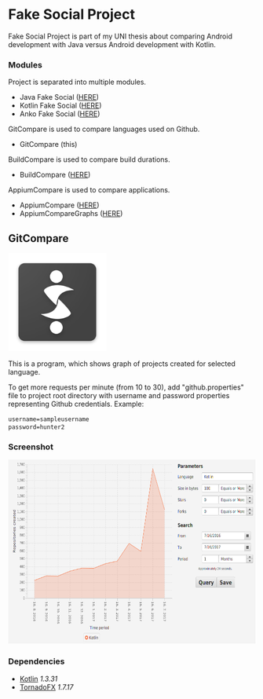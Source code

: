 # Fake Social Project
Fake Social Project is part of my UNI thesis about comparing Android development with Java versus Android development with Kotlin.

### Modules
Project is separated into multiple modules.
- Java Fake Social ([HERE](https://github.com/SlickBot/JavaFakeSocial/))
- Kotlin Fake Social ([HERE](https://github.com/SlickBot/KotlinFakeSocial/))
- Anko Fake Social ([HERE](https://github.com/SlickBot/AnkoFakeSocial/))

GitCompare is used to compare languages used on Github.
- GitCompare (this)

BuildCompare is used to compare build durations.
- BuildCompare ([HERE](https://github.com/SlickBot/BuildCompare/))

AppiumCompare is used to compare applications.
- AppiumCompare ([HERE](https://github.com/SlickBot/AppiumCompare/))
- AppiumCompareGraphs ([HERE](https://github.com/SlickBot/AppiumCompareGraphs/))

## GitCompare
<img src="screenshot/logo.png" height="200" alt="Logo"/>

This is a program, which shows graph of projects created for selected language.

To get more requests per minute (from 10 to 30), add "github.properties" file to project root directory
with username and password properties representing Github credentials. Example:

```
username=sampleusername
password=hunter2
```

### Screenshot
<img src="screenshot/screenshot.png" height="375" alt="Screenshot"/>

### Dependencies
- [Kotlin](https://github.com/JetBrains/kotlin)
*1.3.31*
- [TornadoFX](https://github.com/edvin/tornadofx)
*1.7.17*
